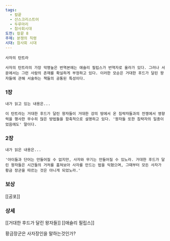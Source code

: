 ```yaml
---
tags:
  - 칼끝
  - 산스크리스트어
  - 두루마리
  - 참사회시대
도전: 칼끝 8
주제: 분쟁의 칙령
시대: 참사회 시대
---
```




```
사자의 탄트라

사자의 탄트라의 가장 악명높은 번역본에는 애슐리 필립스가 번역자로 올라가 있다. 그러나 서문에서는 그런 사람의 존재를 확실하게 부정하고 있다. 이러한 모순은 거대한 후드가 달린 왕자들에 관해 서술하는 책들의 공통된 특성이다.

```
### 1장

```
내가 읽고 있는 내용은...

이 탄트라는 거대한 후드가 달린 왕자들이 거대한 강의 땅에서 온 침략자들과의 전쟁에서 영향력을 행사한 무수히 많은 방법들을 함축적으로 설명하고 있다. '왕자들 또한 침략자의 일종이었음에도' 말이다.
```
### 2장

```
내가 읽은 내용은...

'아이들과 단어는 만들어질 수 없지만, 사자와 무기는 만들어질 수 있노라. 거대한 후드가 달린 왕자들은 시간들의 거처를 훔쳐보아 사자를 만드는 법을 익혔으며, 그때부터 모든 사자가 황금 장군을 따르는 것은 아니게 되었노라.'
```


### 보상

[[공포]]


### 상세

[[거대한 후드가 달린 왕자들]]
[[애슐리 필립스]]


황금장군은 사자장인을 말하는것인가?